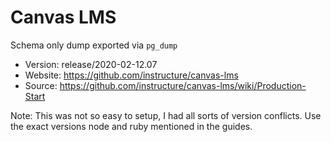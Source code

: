 # Canvas LMS

Schema only dump exported via `pg_dump`

- Version: release/2020-02-12.07
- Website: https://github.com/instructure/canvas-lms
- Source: https://github.com/instructure/canvas-lms/wiki/Production-Start

Note: This was not so easy to setup, I had all sorts of version conflicts. Use the exact versions node and ruby mentioned in the guides.
